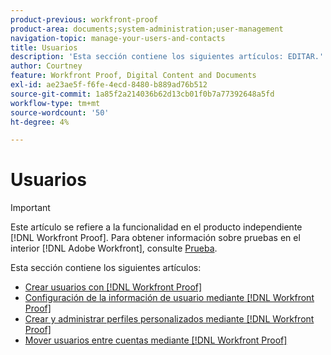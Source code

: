 ```yaml
---
product-previous: workfront-proof
product-area: documents;system-administration;user-management
navigation-topic: manage-your-users-and-contacts
title: Usuarios
description: 'Esta sección contiene los siguientes artículos: EDITAR.'
author: Courtney
feature: Workfront Proof, Digital Content and Documents
exl-id: ae23ae5f-f6fe-4ecd-8480-b889ad76b512
source-git-commit: 1a85f2a214036b62d13cb01f0b7a77392648a5fd
workflow-type: tm+mt
source-wordcount: '50'
ht-degree: 4%

---
```


# Usuarios

>[!IMPORTANT]
>
>Este artículo se refiere a la funcionalidad en el producto independiente [!DNL Workfront Proof]. Para obtener información sobre pruebas en el interior [!DNL Adobe Workfront], consulte [Prueba](../../../review-and-approve-work/proofing/proofing.md).

Esta sección contiene los siguientes artículos:

* [Crear usuarios con [!DNL Workfront Proof]](../../../workfront-proof/wp-mnguserscontacts/users/create-users.md)
* [Configuración de la información de usuario mediante [!DNL Workfront Proof]](../../../workfront-proof/wp-mnguserscontacts/users/configure-user-info.md)
* [Crear y administrar perfiles personalizados mediante [!DNL Workfront Proof]](../../../workfront-proof/wp-mnguserscontacts/users/create-and-manage-custom-profiles.md)
* [Mover usuarios entre cuentas mediante [!DNL Workfront Proof]](../../../workfront-proof/wp-mnguserscontacts/users/move-users-between-accounts.md)
